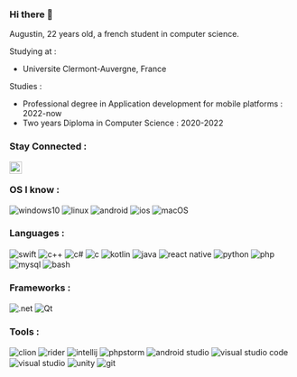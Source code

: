 ### Hi there 👋

Augustin, 22 years old, a french student in computer science.  

Studying at : 
- Universite Clermont-Auvergne, France

Studies :  
- Professional degree in Application development for mobile platforms : 2022-now  
- Two years Diploma in Computer Science : 2020-2022
  
### Stay Connected : 

[<img align="left" alt="samuel | LinkedIn" width="22px" src="https://static-exp1.licdn.com/sc/h/2if24wp7oqlodqdlgei1n1520" />](https://www.linkedin.com/in/augustin-giraudier/)

<br/>

### OS I know : 

<p align="left">
        <img align="center" src="https://img.shields.io/badge/Windows-0078D6?style=for-the-badge&logo=windows&logoColor=white" alt="windows10"/>
        <img align="center" src="https://img.shields.io/badge/Linux-FCC624?style=for-the-badge&logo=linux&logoColor=white" alt="linux"/>
        <img align="center" src="https://img.shields.io/badge/Android-3DDC84?style=for-the-badge&logo=android&logoColor=white" alt="android"/>
        <img align="center" src="https://img.shields.io/badge/iOS-000000?style=for-the-badge&logo=ios&logoColor=white" alt="ios"/>
        <img align="center" src="https://img.shields.io/badge/mac%20os-000000?style=for-the-badge&logo=macos&logoColor=white" alt="macOS"/>
</p>

### Languages :

<p align="left">
        <img align="center" src="https://img.shields.io/badge/swift-F54A2A?style=for-the-badge&logo=swift&logoColor=white" alt="swift"/>
        <img align="center" src="https://img.shields.io/badge/-C++-00599C?logo=C%2B%2B&style=for-the-badge&logoColor=white" alt="c++"/>
        <img align="center" src="https://img.shields.io/badge/-C%23-239120?logo=C%20Sharp&style=for-the-badge&logoColor=white" alt="c#"/>
        <img align="center" src="https://img.shields.io/badge/-C-A8B9CC?logo=C&style=for-the-badge&logoColor=white" alt="c"/>
        <img align="center" src="https://img.shields.io/badge/kotlin-%237F52FF.svg?style=for-the-badge&logo=kotlin&logoColor=white" alt="kotlin"/>
        <img align="center" src="https://img.shields.io/badge/-JAVA-f89820?style=for-the-badge&logo=Java&logoColor=white" alt="java"/>
        <img align="center" src="https://img.shields.io/badge/React_Native-20232A?style=for-the-badge&logo=react&logoColor=61DAFB" alt="react native"/>
        <img align="center" src="https://img.shields.io/badge/-PYTHON-3776AB?logo=Python&style=for-the-badge&logoColor=white" alt="python"/>
        <img align="center" src="https://img.shields.io/badge/-PHP-777BB4?logo=PHP&style=for-the-badge&logoColor=white" alt="php"/>
        <img align="center" src="https://img.shields.io/badge/-MYSQL-4479A1?logo=MySQL&style=for-the-badge&logoColor=white" alt="mysql"/>
        <img align="center" src="https://img.shields.io/badge/-BASH-4EAA25?logo=GNU%20Bash&style=for-the-badge&logoColor=white" alt="bash"/>
</p>

### Frameworks : 

<p align="left">
        <img align="center" src="https://img.shields.io/badge/.NET-5C2D91?style=for-the-badge&logo=.net&logoColor=white)" alt=".net"/>
        <img align="center" src="https://img.shields.io/badge/Qt-%23217346.svg?style=for-the-badge&logo=Qt&logoColor=white" alt="Qt"/>
</p>

### Tools : 
<p align="left">
        <img align="center" src="https://img.shields.io/badge/CLion-black?style=for-the-badge&logo=clion&logoColor=white" alt="clion"/>
        <img align="center" src="https://img.shields.io/badge/Rider-000000.svg?style=for-the-badge&logo=Rider&logoColor=white&color=black&labelColor=crimson" alt="rider"/>
        <img align="center" src="https://img.shields.io/badge/IntelliJIDEA-000000.svg?style=for-the-badge&logo=intellij-idea&logoColor=white" alt="intellij"/>
        <img align="center" src="https://img.shields.io/badge/phpstorm-143?style=for-the-badge&logo=phpstorm&logoColor=black&color=black&labelColor=darkorchid" alt="phpstorm"/>
        <img align="center" src="https://img.shields.io/badge/Android%20Studio-3DDC84.svg?style=for-the-badge&logo=android-studio&logoColor=white" alt="android studio"/>
        <img align="center" src="https://img.shields.io/badge/Visual%20Studio%20Code-0078d7.svg?style=for-the-badge&logo=visual-studio-code&logoColor=white" alt="visual studio code"/>
        <img align="center" src="https://img.shields.io/badge/Visual%20Studio-5C2D91.svg?style=for-the-badge&logo=visual-studio&logoColor=white" alt="visual studio"/>
        <img align="center" src="https://img.shields.io/badge/Unity-100000?style=for-the-badge&logo=unity&logoColor=white" alt="unity"/>
        <img align="center" src="https://img.shields.io/badge/git-%23F05033.svg?style=for-the-badge&logo=git&logoColor=white" alt="git"/>
</p>


